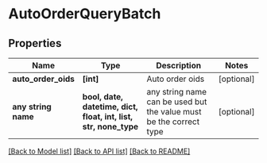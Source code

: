 # AutoOrderQueryBatch


## Properties
Name | Type | Description | Notes
------------ | ------------- | ------------- | -------------
**auto_order_oids** | **[int]** | Auto order oids | [optional] 
**any string name** | **bool, date, datetime, dict, float, int, list, str, none_type** | any string name can be used but the value must be the correct type | [optional]

[[Back to Model list]](../README.md#documentation-for-models) [[Back to API list]](../README.md#documentation-for-api-endpoints) [[Back to README]](../README.md)


